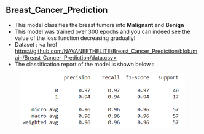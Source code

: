 ## Breast_Cancer_Prediction
- This model classifies the breast tumors into <b>Malignant</b> and <b>Benign</b>
- This model was trained over 300 epochs and you can indeed see the value of the loss function decreasing gradually!
- Dataset : <a href https://github.com/NAVANEETHELITE/Breast_Cancer_Prediction/blob/main/Breast_Cancer_Prediction/data.csv>
- The classification report of the model is shown below :
<p align="center">
  <img src="https://github.com/NAVANEETHELITE/Breast_Cancer_Prediction/blob/main/Breast_Cancer_Prediction/classification_report.png" width="85%" title="Classification Report" alt="Classification Report">
</p>
